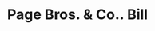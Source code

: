 ---
doi: 10.7916/D82V3T9C
date_other: '1890'
date_other_textual: 1890-1899
form: printed ephemera
genre:
- Invoices
name:
- Page Bros. & Co.
object_in_context_url: https://biggert.cul.columbia.edu/items/view/ave_biggert_01793
subject_hierarchical_geographic:
- Boston, Massachusetts, United States
subject_name:
- Page Bros. & Co.
title: Page Bros. & Co.. Bill
sort_title: Page Bros. & Co.. Bill
call_number: ave_biggert_01793
coordinates:
- 42.35805555555556,-71.06361111111111
pid: ave_biggert_01793
identifiers: ave_biggert_01793
thumbnail: https://derivativo-1.library.columbia.edu/iiif/2/ldpd:490831/full/!256,256/0/native.jpg
permalink: /biggert/ave_biggert_01793/
layout: iiif-image-page
---